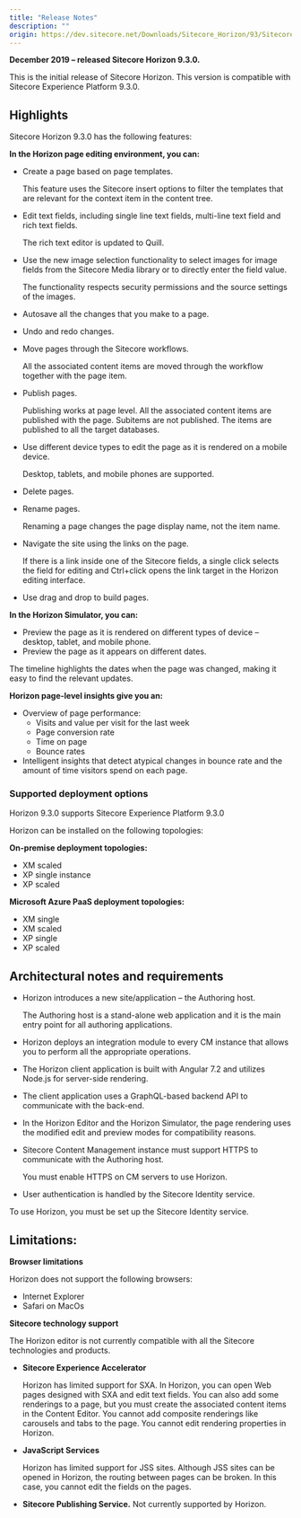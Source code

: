 ```yaml
---
title: "Release Notes"
description: ""
origin: https://dev.sitecore.net/Downloads/Sitecore_Horizon/93/Sitecore_Horizon_93_Initial_version/Release_Notes
---
```


**December 2019 – released Sitecore Horizon 9.3.0.**

This is the initial release of Sitecore Horizon. This version is compatible with Sitecore Experience Platform 9.3.0.

## Highlights

Sitecore Horizon 9.3.0 has the following features:

**In the Horizon page editing environment, you can:**

-   Create a page based on page templates.
    
    This feature uses the Sitecore insert options to filter the templates that are relevant for the context item in the content tree.
    
-   Edit text fields, including single line text fields, multi-line text field and rich text fields.
    
    The rich text editor is updated to Quill.
    
-   Use the new image selection functionality to select images for image fields from the Sitecore Media library or to directly enter the field value.
    
    The functionality respects security permissions and the source settings of the images.
    
-   Autosave all the changes that you make to a page.
-   Undo and redo changes.
-   Move pages through the Sitecore workflows.
    
    All the associated content items are moved through the workflow together with the page item.
    
-   Publish pages.
    
    Publishing works at page level. All the associated content items are published with the page. Subitems are not published. The items are published to all the target databases.
    
-   Use different device types to edit the page as it is rendered on a mobile device.
    
    Desktop, tablets, and mobile phones are supported.
    
-   Delete pages.
-   Rename pages.
    
    Renaming a page changes the page display name, not the item name.
    
-   Navigate the site using the links on the page.
    
    If there is a link inside one of the Sitecore fields, a single click selects the field for editing and Ctrl+click opens the link target in the Horizon editing interface.
    
-   Use drag and drop to build pages.

**In the Horizon Simulator, you can:**

-   Preview the page as it is rendered on different types of device – desktop, tablet, and mobile phone.
-   Preview the page as it appears on different dates.

The timeline highlights the dates when the page was changed, making it easy to find the relevant updates.

**Horizon page-level insights give you an:**

-   Overview of page performance:
    -   Visits and value per visit for the last week
    -   Page conversion rate
    -   Time on page
    -   Bounce rates
-   Intelligent insights that detect atypical changes in bounce rate and the amount of time visitors spend on each page.

### Supported deployment options

Horizon 9.3.0 supports Sitecore Experience Platform 9.3.0

Horizon can be installed on the following topologies:

**On-premise deployment topologies:**

-   XM scaled
-   XP single instance
-   XP scaled

**Microsoft Azure PaaS deployment topologies:**

-   XM single
-   XM scaled
-   XP single
-   XP scaled

## Architectural notes and requirements

-   Horizon introduces a new site/application – the Authoring host.
    
    The Authoring host is a stand-alone web application and it is the main entry point for all authoring applications.
    
-   Horizon deploys an integration module to every CM instance that allows you to perform all the appropriate operations.
-   The Horizon client application is built with Angular 7.2 and utilizes Node.js for server-side rendering.
-   The client application uses a GraphQL-based backend API to communicate with the back-end.
-   In the Horizon Editor and the Horizon Simulator, the page rendering uses the modified edit and preview modes for compatibility reasons.
-   Sitecore Content Management instance must support HTTPS to communicate with the Authoring host.
    
    You must enable HTTPS on CM servers to use Horizon.
    
-   User authentication is handled by the Sitecore Identity service.

To use Horizon, you must be set up the Sitecore Identity service.

## Limitations:

**Browser limitations**

Horizon does not support the following browsers:

-   Internet Explorer
-   Safari on MacOs

**Sitecore technology support**

The Horizon editor is not currently compatible with all the Sitecore technologies and products.

-   **Sitecore Experience Accelerator**
    
    Horizon has limited support for SXA. In Horizon, you can open Web pages designed with SXA and edit text fields. You can also add some renderings to a page, but you must create the associated content items in the Content Editor. You cannot add composite renderings like carousels and tabs to the page. You cannot edit rendering properties in Horizon.
    
-   **JavaScript Services**
    
    Horizon has limited support for JSS sites. Although JSS sites can be opened in Horizon, the routing between pages can be broken. In this case, you cannot edit the fields on the pages.
    
-   **Sitecore Publishing Service.** Not currently supported by Horizon.